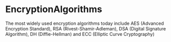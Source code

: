 # EncryptionAlgorithms
The most widely used encryption algorithms today include AES (Advanced Encryption Standard), RSA (Rivest-Shamir-Adleman), DSA (Digital Signature Algorithm), DH (Diffie-Hellman) and ECC (Elliptic Curve Cryptography)

